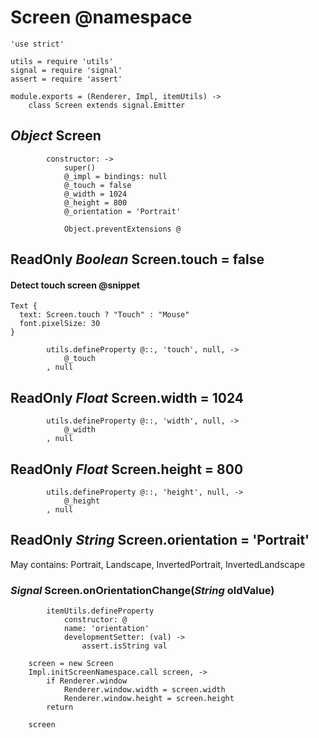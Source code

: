 Screen @namespace
======

	'use strict'

	utils = require 'utils'
	signal = require 'signal'
	assert = require 'assert'

	module.exports = (Renderer, Impl, itemUtils) ->
		class Screen extends signal.Emitter

*Object* Screen
---------------

			constructor: ->
				super()
				@_impl = bindings: null
				@_touch = false
				@_width = 1024
				@_height = 800
				@_orientation = 'Portrait'

				Object.preventExtensions @

ReadOnly *Boolean* Screen.touch = false
---------------------------------------

#### Detect touch screen @snippet

```style
Text {
  text: Screen.touch ? "Touch" : "Mouse"
  font.pixelSize: 30
}
```

			utils.defineProperty @::, 'touch', null, ->
				@_touch
			, null

ReadOnly *Float* Screen.width = 1024
------------------------------------

			utils.defineProperty @::, 'width', null, ->
				@_width
			, null

ReadOnly *Float* Screen.height = 800
------------------------------------

			utils.defineProperty @::, 'height', null, ->
				@_height
			, null

ReadOnly *String* Screen.orientation = 'Portrait'
-------------------------------------------------

May contains: Portrait, Landscape, InvertedPortrait, InvertedLandscape

### *Signal* Screen.onOrientationChange(*String* oldValue)

			itemUtils.defineProperty
				constructor: @
				name: 'orientation'
				developmentSetter: (val) ->
					assert.isString val

		screen = new Screen
		Impl.initScreenNamespace.call screen, ->
			if Renderer.window
				Renderer.window.width = screen.width
				Renderer.window.height = screen.height
			return

		screen
